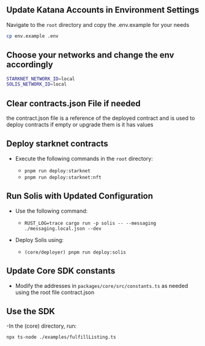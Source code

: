## Update Katana Accounts in Environment Settings

Navigate to the `root` directory and copy the .env.example for your needs

```bash
cp env.example .env
```

## Choose your networks and change the env accordingly

```bash
STARKNET_NETWORK_ID=local
SOLIS_NETWORK_ID=local
```

## Clear contracts.json File if needed

the contract.json file is a reference of the deployed contract and is used to deploy contracts if empty or upgrade them is it has values

## Deploy starknet contracts

- Execute the following commands in the `root` directory:

  - `pnpm run deploy:starknet`
  - `pnpm run deploy:starknet:nft`

## Run Solis with Updated Configuration

- Use the following command:

  - `RUST_LOG=trace cargo run -p solis -- --messaging ./messaging.local.json --dev`

- Deploy Solis using:

  - `(core/deployer) pnpm run deploy:solis`

## Update Core SDK constants

- Modify the addresses in `packages/core/src/constants.ts` as needed using the root file contract.json

## Use the SDK

-In the (core) directory, run:

```bash
npx ts-node ./examples/fulfillListing.ts
```
